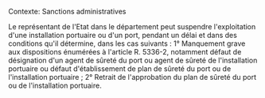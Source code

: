 Contexte: Sanctions administratives

Le représentant de l'Etat dans le département peut suspendre l'exploitation d'une installation portuaire ou d'un port, pendant un délai et dans des conditions qu'il détermine, dans les cas suivants : 1° Manquement grave aux dispositions énumérées à l'article R. 5336-2, notamment défaut de désignation d'un agent de sûreté du port ou agent de sûreté de l'installation portuaire ou défaut d'établissement de plan de sûreté du port ou de l'installation portuaire ; 2° Retrait de l'approbation du plan de sûreté du port ou de l'installation portuaire.